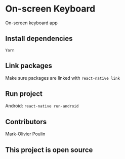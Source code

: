 # On-screen Keyboard
On-screen keyboard app 

## Install dependencies

``` Yarn ```

## Link packages
Make sure packages are linked with ``` react-native link ```

## Run project
Android: ``` react-native run-android ```

## Contributors

Mark-Olivier Poulin <br/>

## This project is open source

